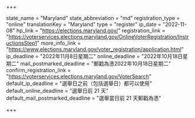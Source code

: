 +++

state_name = "Maryland"
state_abbreviation = "md"
registration_type = "online"
translationKey = "Maryland"
type = "register"
ip_date = "2022-11-08"
hp_link = "https://elections.maryland.gov/"
registration_link = "https://voterservices.elections.maryland.gov/OnlineVoterRegistration/InstructionsStep1"
more_info_link = "https://www.elections.maryland.gov/voter_registration/application.html"
ip_deadline = "2022年11月8日星期二"
online_deadline = "2022年10月18日星期二"
mail_postmarked_deadline = "郵戳為憑2022年10月18日星期二"
confirm_registration_link = "https://voterservices.elections.maryland.gov/VoterSearch"
default_ip_deadline = "選舉日之前（包括選舉日）都可以使用"
default_online_deadline = "選舉日前 21 天"
default_mail_postmarked_deadline = "選舉當日前 21 天郵戳為憑"

+++